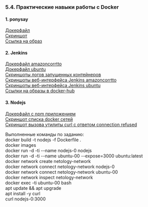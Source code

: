 ### 5.4. Практические навыки работы с Docker
#### 1. ponysay
[Докерфайл](https://github.com/nprovorkova/devops-training/blob/master/05-virt-04-docker-practical-skills/ponysay/Dockerfile)
<br>[Скриншот](https://github.com/nprovorkova/devops-training/blob/master/05-virt-04-docker-practical-skills/ponysay/ponysay.jpg)
<br>[Ссылка на образ](https://hub.docker.com/repository/docker/provorkova/netology-ponysay)

#### 2. Jenkins
[Докерфайл amazoncorrtto](https://github.com/nprovorkova/devops-training/blob/master/05-virt-04-docker-practical-skills/jenkins/Dockerfile-amazoncorretto)
<br>[Докерфайл ubuntu](https://github.com/nprovorkova/devops-training/blob/master/05-virt-04-docker-practical-skills/jenkins/Dockerfile-ubuntu)
<br>[Скриншоты логов запущенных контейнеров](https://github.com/nprovorkova/devops-training/blob/master/05-virt-04-docker-practical-skills/jenkins/logs.jpg)
<br>[Скриншоты веб-интерфейса Jenkins amazoncorrtto](https://github.com/nprovorkova/devops-training/blob/master/05-virt-04-docker-practical-skills/jenkins/amazoncorretto.jpg)
<br>[Скриншоты веб-интерфейса Jenkins ubuntu](https://github.com/nprovorkova/devops-training/blob/master/05-virt-04-docker-practical-skills/jenkins/ubuntu.jpg)
<br>[Ссылки на образы в docker-hub](https://hub.docker.com/repository/docker/provorkova/netology-jenkins/tags?page=1&ordering=last_updated)

#### 3. Nodejs
[Докерфайл с npm приложением](https://github.com/nprovorkova/devops-training/blob/master/05-virt-04-docker-practical-skills/nodejs/Dockerfile)
<br>[Скриншот списка docker сетей](https://github.com/nprovorkova/devops-training/blob/master/05-virt-04-docker-practical-skills/nodejs/nodejs%20network.jpg)
<br>[Скриншот вызова утилиты curl с ответом connection refused](https://github.com/nprovorkova/devops-training/blob/master/05-virt-04-docker-practical-skills/nodejs/nodejs%20curl.jpg)

Выполненные команды по заданию:
<br>docker build -t nodejs -f Dockerfile .
<br>docker images 
<br>docker run -d -ti --name nodejs-0 nodejs
<br>docker run -d -ti --name ubuntu-00 --expose=3000 ubuntu:latest
<br>docker network create netology-network
<br>docker network connect  netology-network nodejs-0
<br>docker network connect  netology-network ubuntu-00
<br>docker network inspect netology-network
<br>docker exec -ti ubuntu-00 bash
<br>apt update && apt upgrade
<br>apt install -y curl
<br>curl nodejs-0:3000

